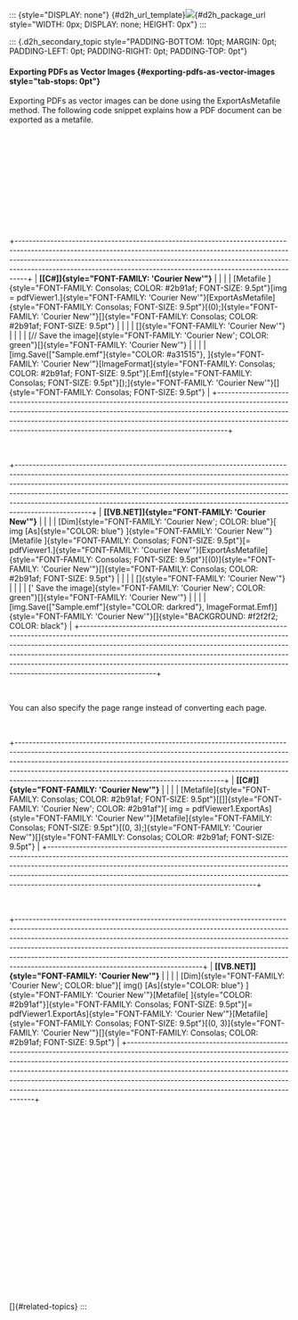 ::: {style="DISPLAY: none"}
[](ms-xhelp:///?Id=d2h_url_template){#d2h_url_template}![](!package_url!){#d2h_package_url style="WIDTH: 0px; DISPLAY: none; HEIGHT: 0px"}
:::

::: {.d2h_secondary_topic style="PADDING-BOTTOM: 10pt; MARGIN: 0pt; PADDING-LEFT: 0pt; PADDING-RIGHT: 0pt; PADDING-TOP: 0pt"}
#### Exporting PDFs as Vector Images {#exporting-pdfs-as-vector-images style="tab-stops: 0pt"}

Exporting PDFs as vector images can be done using the ExportAsMetafile method. The following code snippet explains how a PDF document can be exported as a metafile.

 

 

 

 

 

 

+---------------------------------------------------------------------------------------------------------------------------------------------------------------------------------------------------------------------------------------------------------------------------------------------------------------------------+
| **[\[C#\]]{style="FONT-FAMILY: 'Courier New'"}**                                                                                                                                                                                                                                                                          |
|                                                                                                                                                                                                                                                                                                                           |
| [Metafile ]{style="FONT-FAMILY: Consolas; COLOR: #2b91af; FONT-SIZE: 9.5pt"}[img = pdfViewer1.]{style="FONT-FAMILY: 'Courier New'"}[ExportAsMetafile]{style="FONT-FAMILY: Consolas; FONT-SIZE: 9.5pt"}[(0);]{style="FONT-FAMILY: 'Courier New'"}[]{style="FONT-FAMILY: Consolas; COLOR: #2b91af; FONT-SIZE: 9.5pt"}       |
|                                                                                                                                                                                                                                                                                                                           |
| []{style="FONT-FAMILY: 'Courier New'"}                                                                                                                                                                                                                                                                                    |
|                                                                                                                                                                                                                                                                                                                           |
| [// Save the image]{style="FONT-FAMILY: 'Courier New'; COLOR: green"}[]{style="FONT-FAMILY: 'Courier New'"}                                                                                                                                                                                                               |
|                                                                                                                                                                                                                                                                                                                           |
| [img.Save([\"Sample.emf\"]{style="COLOR: #a31515"}, ]{style="FONT-FAMILY: 'Courier New'"}[ImageFormat]{style="FONT-FAMILY: Consolas; COLOR: #2b91af; FONT-SIZE: 9.5pt"}[.Emf]{style="FONT-FAMILY: Consolas; FONT-SIZE: 9.5pt"}[);]{style="FONT-FAMILY: 'Courier New'"}[]{style="FONT-FAMILY: Consolas; FONT-SIZE: 9.5pt"} |
+---------------------------------------------------------------------------------------------------------------------------------------------------------------------------------------------------------------------------------------------------------------------------------------------------------------------------+

 

+---------------------------------------------------------------------------------------------------------------------------------------------------------------------------------------------------------------------------------------------------------------------------------------------------------------------------------------------------------------------------------------------------------------------------+
| **[\[VB.NET\]]{style="FONT-FAMILY: 'Courier New'"}**                                                                                                                                                                                                                                                                                                                                                                      |
|                                                                                                                                                                                                                                                                                                                                                                                                                           |
| [Dim]{style="FONT-FAMILY: 'Courier New'; COLOR: blue"}[ img [As]{style="COLOR: blue"} ]{style="FONT-FAMILY: 'Courier New'"}[Metafile ]{style="FONT-FAMILY: Consolas; FONT-SIZE: 9.5pt"}[= pdfViewer1.]{style="FONT-FAMILY: 'Courier New'"}[ExportAsMetafile]{style="FONT-FAMILY: Consolas; FONT-SIZE: 9.5pt"}[(0)]{style="FONT-FAMILY: 'Courier New'"}[]{style="FONT-FAMILY: Consolas; COLOR: #2b91af; FONT-SIZE: 9.5pt"} |
|                                                                                                                                                                                                                                                                                                                                                                                                                           |
| []{style="FONT-FAMILY: 'Courier New'"}                                                                                                                                                                                                                                                                                                                                                                                    |
|                                                                                                                                                                                                                                                                                                                                                                                                                           |
| [\' Save the image]{style="FONT-FAMILY: 'Courier New'; COLOR: green"}[]{style="FONT-FAMILY: 'Courier New'"}                                                                                                                                                                                                                                                                                                               |
|                                                                                                                                                                                                                                                                                                                                                                                                                           |
| [img.Save([\"Sample.emf\"]{style="COLOR: darkred"}, ImageFormat.Emf)]{style="FONT-FAMILY: 'Courier New'"}[]{style="BACKGROUND: #f2f2f2; COLOR: black"}                                                                                                                                                                                                                                                                    |
+---------------------------------------------------------------------------------------------------------------------------------------------------------------------------------------------------------------------------------------------------------------------------------------------------------------------------------------------------------------------------------------------------------------------------+

 

You can also specify the page range instead of converting each page.

 

+----------------------------------------------------------------------------------------------------------------------------------------------------------------------------------------------------------------------------------------------------------------------------------------------------------------------------------------------------------------------------------+
| **[\[C#\]]{style="FONT-FAMILY: 'Courier New'"}**                                                                                                                                                                                                                                                                                                                                 |
|                                                                                                                                                                                                                                                                                                                                                                                  |
| [Metafile]{style="FONT-FAMILY: Consolas; COLOR: #2b91af; FONT-SIZE: 9.5pt"}[\[\]]{style="FONT-FAMILY: 'Courier New'; COLOR: #2b91af"}[ img = pdfViewer1.ExportAs]{style="FONT-FAMILY: 'Courier New'"}[Metafile]{style="FONT-FAMILY: Consolas; FONT-SIZE: 9.5pt"}[(0, 3);]{style="FONT-FAMILY: 'Courier New'"}[]{style="FONT-FAMILY: Consolas; COLOR: #2b91af; FONT-SIZE: 9.5pt"} |
+----------------------------------------------------------------------------------------------------------------------------------------------------------------------------------------------------------------------------------------------------------------------------------------------------------------------------------------------------------------------------------+

 

+----------------------------------------------------------------------------------------------------------------------------------------------------------------------------------------------------------------------------------------------------------------------------------------------------------------------------------------------------------------------------------------------------------------------------------------------------------+
| **[\[VB.NET\]]{style="FONT-FAMILY: 'Courier New'"}**                                                                                                                                                                                                                                                                                                                                                                                                     |
|                                                                                                                                                                                                                                                                                                                                                                                                                                                          |
| [Dim]{style="FONT-FAMILY: 'Courier New'; COLOR: blue"}[ img() [As]{style="COLOR: blue"} ]{style="FONT-FAMILY: 'Courier New'"}[Metafile[ ]{style="COLOR: #2b91af"}]{style="FONT-FAMILY: Consolas; FONT-SIZE: 9.5pt"}[= pdfViewer1.ExportAs]{style="FONT-FAMILY: 'Courier New'"}[Metafile]{style="FONT-FAMILY: Consolas; FONT-SIZE: 9.5pt"}[(0, 3)]{style="FONT-FAMILY: 'Courier New'"}[]{style="FONT-FAMILY: Consolas; COLOR: #2b91af; FONT-SIZE: 9.5pt"} |
+----------------------------------------------------------------------------------------------------------------------------------------------------------------------------------------------------------------------------------------------------------------------------------------------------------------------------------------------------------------------------------------------------------------------------------------------------------+

 

 

 

 

 

 

 

 

 

 

 

[]{#related-topics}
:::
